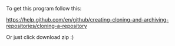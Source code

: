 To get this program follow this:

https://help.github.com/en/github/creating-cloning-and-archiving-repositories/cloning-a-repository

Or just click download zip :)
